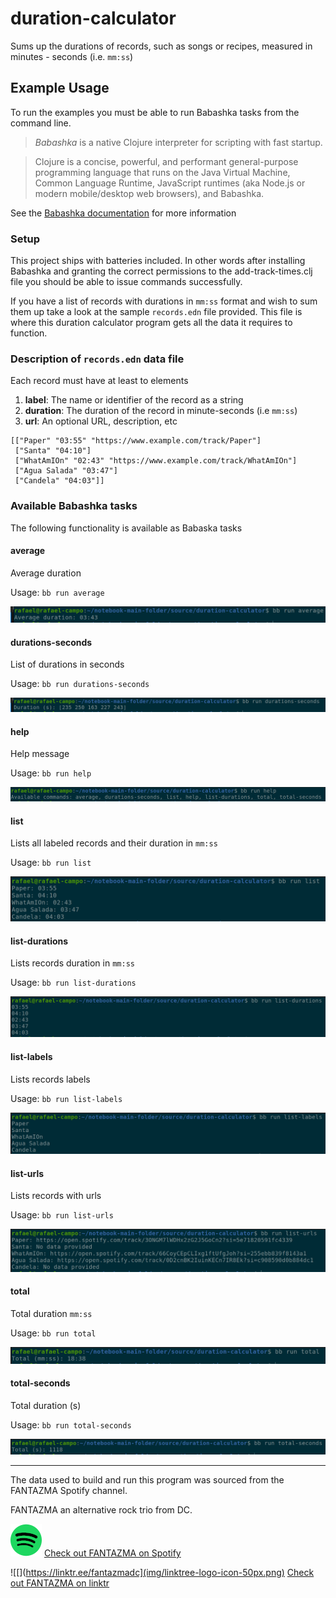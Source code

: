 # duration-calculator

Sums up the durations of records, such as songs or recipes, measured in minutes - seconds (i.e. `mm:ss`)


## Example Usage

To run the examples you must be able to run Babashka tasks from the command line.

> *Babashka* is a native Clojure interpreter for scripting with fast startup.

> Clojure is a concise, powerful, and performant general-purpose  programming language that runs on the Java Virtual Machine, Common Language Runtime, JavaScript runtimes (aka Node.js or modern mobile/desktop web browsers), and Babashka.

See the [Babashka documentation](https://github.com/babashka/babashka#installation) for more information


### Setup

This project ships with batteries included. In other words after installing Babashka and granting the correct permissions to the add-track-times.clj file you should be able to issue commands successfully.

If you have a list of records with durations in `mm:ss` format and wish to sum them up take a look at the sample `records.edn` file provided. This file is where this duration calculator program gets all the data it requires to function.

### Description of `records.edn` data file

Each record must have at least to elements

1. **label**: The name or identifier of the record as a string
2. **duration**: The duration of the record in minute-seconds (i.e `mm:ss`)
3. **url**: An optional URL, description, etc

```
[["Paper" "03:55" "https://www.example.com/track/Paper"]
 ["Santa" "04:10"]
 ["WhatAmIOn" "02:43" "https://www.example.com/track/WhatAmIOn"]
 ["Agua Salada" "03:47"]
 ["Candela" "04:03"]]
```

### Available Babashka tasks

The following functionality is available as Babaska tasks

#### average

  Average duration

  Usage: `bb run average`

  ![`bb run average`](screenshots/bb-run-average.png) 

#### durations-seconds

  List of durations in seconds

  Usage: `bb run durations-seconds`

  ![`bb run durations-seconds`](screenshots/bb-run-durations-seconds.png) 

#### help

  Help message

  Usage: `bb run help`

  ![`bb run help`](screenshots/bb-run-help.png)

#### list

  Lists all labeled records and their duration in `mm:ss`

  Usage: `bb run list`

  ![`bb run list`](screenshots/bb-run-list.png) 

#### list-durations

  Lists records duration in `mm:ss`

  Usage: `bb run list-durations`

  ![`bb run list-durations`](screenshots/bb-run-list-durations.png) 

#### list-labels

  Lists records labels

  Usage: `bb run list-labels`

  ![`bb run list-labels`](screenshots/bb-run-list-labels.png) 

#### list-urls

  Lists records with urls

  Usage: `bb run list-urls`

  ![`bb run list-urls`](screenshots/bb-run-list-urls.png) 

#### total

  Total duration `mm:ss`

  Usage: `bb run total`

  ![`bb run total`](screenshots/bb-run-total.png) 

#### total-seconds

  Total duration (s)

  Usage: `bb run total-seconds`

  ![`bb run total-seconds`](screenshots/bb-run-total-seconds.png)

---

The data used to build and run this program was sourced from the FANTAZMA Spotify channel. 

FANTAZMA an alternative rock trio from DC.

![[](https://open.spotify.com/artist/6tqehPLmAs2QWaynTaVgSK?si=4dR0PRf1QSW4x_jwrXZKFw)](img/Spotify_icon-50-px.png) [Check out FANTAZMA on Spotify](https://open.spotify.com/artist/6tqehPLmAs2QWaynTaVgSK?si=4dR0PRf1QSW4x_jwrXZKFw)

![[](https://linktr.ee/fantazmadc](img/linktree-logo-icon-50px.png) [Check out FANTAZMA on linktr](https://linktr.ee/fantazmadc)
